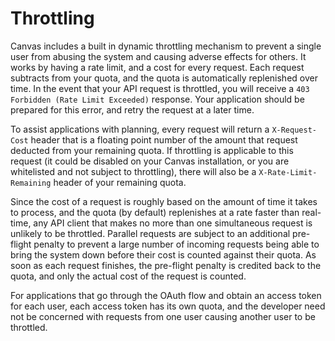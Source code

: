 # Throttling

Canvas includes a built in dynamic throttling mechanism to prevent a single
user from abusing the system and causing adverse effects for others. It
works by having a rate limit, and a cost for every request. Each request
subtracts from your quota, and the quota is automatically replenished over
time. In the event that your API request is throttled, you will receive
a `403 Forbidden (Rate Limit Exceeded)` response. Your application should
be prepared for this error, and retry the request at a later time.

To assist applications with planning, every request will return a
`X-Request-Cost` header that is a floating point number of the amount
that request deducted from your remaining quota. If throttling is applicable
to this request (it could be disabled on your Canvas installation, or
you are whitelisted and not subject to throttling), there will also be
a `X-Rate-Limit-Remaining` header of your remaining quota.

Since the cost of a request is roughly based on the amount of time it takes
to process, and the quota (by default) replenishes at a rate faster than
real-time, any API client that makes no more than one simultaneous request
is unlikely to be throttled. Parallel requests are subject to an additional
pre-flight penalty to prevent a large number of incoming requests being able
to bring the system down before their cost is counted against their quota.
As soon as each request finishes, the pre-flight penalty is credited back
to the quota, and only the actual cost of the request is counted.

For applications that go through the OAuth flow and obtain an access token
for each user, each access token has its own quota, and the developer need
not be concerned with requests from one user causing another user to be
throttled.
